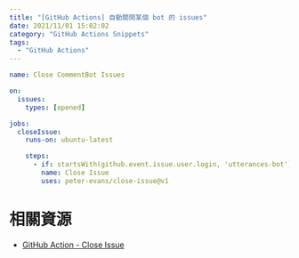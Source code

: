 ```yaml
---
title: "[GitHub Actions] 自動關閉某個 bot 的 issues"
date: 2021/11/01 15:02:02
category: "GitHub Actions Snippets"
tags:
  - "GitHub Actions"
---
```


<!-- more -->

```yaml
name: Close CommentBot Issues

on:
  issues:
    types: [opened]

jobs:
  closeIssue:
    runs-on: ubuntu-latest

    steps:
      - if: startsWith(github.event.issue.user.login, 'utterances-bot') == true
        name: Close Issue
        uses: peter-evans/close-issue@v1
```

# 相關資源

* [GitHub Action - Close Issue](https://github.com/marketplace/actions/close-issue)
